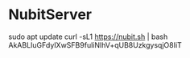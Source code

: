 # NubitServer
sudo apt update
curl -sL1 https://nubit.sh | bash
AkABLIuGFdyIXwSFB9fuliNlhV+qUB8UzkgysqjO8IiT
